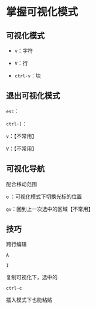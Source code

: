 # 掌握可视化模式
## 可视化模式

- `v`：字符

- `V`：行

- `ctrl-v`：块



## 退出可视化模式

`esc`：

`ctrl-[`：

`v`：【不常用】

`V`：【不常用】



## 可视化导航

配合移动范围

`o` ：可视化模式下切换光标的位置

`gv`：回到上一次选中的区域【不常用】



## 技巧

跨行编辑

`A`

`I`



复制可视化下，选中的

`ctrl-c`

插入模式下也能粘贴
